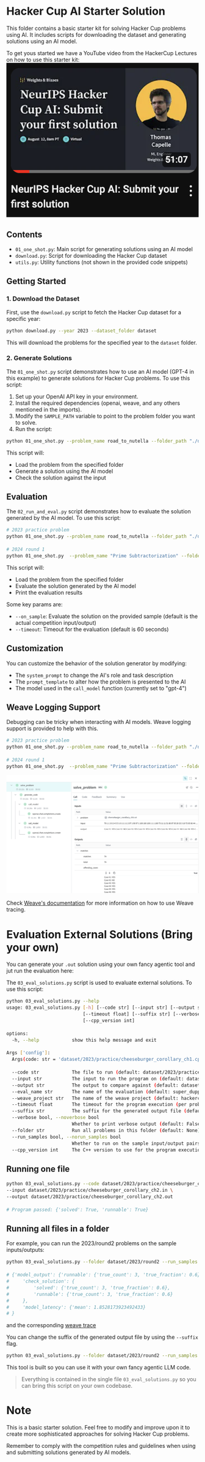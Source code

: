 # Hacker Cup AI Starter Solution

This folder contains a basic starter kit for solving Hacker Cup problems using AI. It includes scripts for downloading the dataset and generating solutions using an AI model.

To get yous started we have a YouTube video from the HackerCup Lectures on how to use this starter kit:
[![youtube](./youtube.png)](https://www.youtube.com/watch?v=90FVRHOP9xY)

## Contents

- `01_one_shot.py`: Main script for generating solutions using an AI model
- `download.py`: Script for downloading the Hacker Cup dataset
- `utils.py`: Utility functions (not shown in the provided code snippets)

## Getting Started

### 1. Download the Dataset

First, use the `download.py` script to fetch the Hacker Cup dataset for a specific year:

```bash
python download.py --year 2023 --dataset_folder dataset
```

This will download the problems for the specified year to the `dataset` folder.

### 2. Generate Solutions

The `01_one_shot.py` script demonstrates how to use an AI model (GPT-4 in this example) to generate solutions for Hacker Cup problems. To use this script:

1. Set up your OpenAI API key in your environment.
2. Install the required dependencies (openai, weave, and any others mentioned in the imports).
3. Modify the `SAMPLE_PATH` variable to point to the problem folder you want to solve.
4. Run the script:

```bash
python 01_one_shot.py --problem_name road_to_nutella --folder_path "./dataset/2023/practice/"
```

This script will:
- Load the problem from the specified folder
- Generate a solution using the AI model
- Check the solution against the input

## Evaluation

The `02_run_and_eval.py` script demonstrates how to evaluate the solution generated by the AI model. To use this script:

```bash
# 2023 practice problem
python 01_one_shot.py --problem_name road_to_nutella --folder_path "./dataset/2023/practice/"

# 2024 round 1
python 01_one_shot.py  --problem_name "Prime Subtractorization" --folder_path dataset/2024/round1
```

This script will:
- Load the problem from the specified folder
- Evaluate the solution generated by the AI model
- Print the evaluation results

Some key params are:
- `--on_sample`: Evaluate the solution on the provided sample (default is the actual competition input/output)
- `--timeout`: Timeout for the evaluation (default is 60 seconds)


## Customization

You can customize the behavior of the solution generator by modifying:

- The `system_prompt` to change the AI's role and task description
- The `prompt_template` to alter how the problem is presented to the AI
- The model used in the `call_model` function (currently set to "gpt-4")

## Weave Logging Support

Debugging can be tricky when interacting with AI models. Weave logging support is provided to help with this.

```bash
# 2023 practice problem
python 01_one_shot.py --problem_name road_to_nutella --folder_path "./dataset/2023/practice/" --weave_log

# 2024 round 1
python 01_one_shot.py  --problem_name "Prime Subtractorization" --folder_path dataset/2024/round1
```


![Weave Logging](./weave_trace.png)

Check [Weave's documentation](https://wandb.github.io/weave/) for more information on how to use Weave tracing.

# Evaluation External Solutions (Bring your own)

You can generate your `.out` solution using your own fancy agentic tool and jut run the evaluation here:

The `03_eval_solutions.py` script is used to evaluate external solutions. To use this script:

```bash
python 03_eval_solutions.py --help
usage: 03_eval_solutions.py [-h] [--code str] [--input str] [--output str] [--eval_name str] [--weave_project str]
                            [--timeout float] [--suffix str] [--verbose bool] [--folder str] [--run_samples bool]
                            [--cpp_version int]

options:
  -h, --help            show this help message and exit

Args ['config']:
  Args(code: str = 'dataset/2023/practice/cheeseburger_corollary_ch1.cpp', input: str = 'dataset/2023/practice/cheeseburger_corollary_ch1.in', output: str = 'dataset/2023/practice/cheeseburger_corollary_ch1.out', eval_name: str = 'super_dupper_model', weave_project: str = 'hackercup-eval-solution', timeout: float = 30, suffix: str = '_generated_output.txt', verbose: bool = False, folder: str = None, run_samples: bool = False, cpp_version: int = 11)

  --code str            The file to run (default: dataset/2023/practice/cheeseburger_corollary_ch1.cpp)
  --input str           The input to run the program on (default: dataset/2023/practice/cheeseburger_corollary_ch1.in)
  --output str          The output to compare against (default: dataset/2023/practice/cheeseburger_corollary_ch1.out)
  --eval_name str       The name of the evaluation (default: super_dupper_model)
  --weave_project str   The name of the weave project (default: hackercup-eval-solution)
  --timeout float       The timeout for the program execution (per problem) (default: 30)
  --suffix str          The suffix for the generated output file (default: _generated_output.txt)
  --verbose bool, --noverbose bool
                        Whether to print verbose output (default: False)
  --folder str          Run all problems in this folder (default: None)
  --run_samples bool, --norun_samples bool
                        Whether to run on the sample input/output pairs (default: False)
  --cpp_version int     The C++ version to use for the program execution (default: 11)
```

## Running one file

```bash
python 03_eval_solutions.py --code dataset/2023/practice/cheeseburger_corollary_ch2.cpp \
--input dataset/2023/practice/cheeseburger_corollary_ch2.in \
--output dataset/2023/practice/cheeseburger_corollary_ch2.out

# Program passed: {'solved': True, 'runnable': True}
```

## Running all files in a folder

For example, you can run the 2023/round2 problems on the sample inputs/outputs:

```bash
python 03_eval_solutions.py --folder dataset/2023/round2 --run_samples

# {'model_output': {'runnable': {'true_count': 3, 'true_fraction': 0.6}},
#     'check_solution': {
#         'solved': {'true_count': 3, 'true_fraction': 0.6},
#         'runnable': {'true_count': 3, 'true_fraction': 0.6}
#     },
#     'model_latency': {'mean': 1.8528173923492433}
# }
```
and the corresponding [weave trace](https://wandb.ai/capecape/hackercup-eval-solution/weave/evaluations?peekPath=%2Fcapecape%2Fhackercup-eval-solution%2Fcalls%2F01920138-bff6-7e03-a223-e6c2035b2f2c)

You can change the suffix of the generated output file by using the `--suffix` flag.

```bash
python 03_eval_solutions.py --folder dataset/2023/round2 --run_samples --suffix "_fancy_agent.txt"
```

This tool is built so you can use it with your own fancy agentic LLM code. 

> Everything is contained in the single file `03_eval_solutions.py` so you can bring this script on your own codebase.

# Note

This is a basic starter solution. Feel free to modify and improve upon it to create more sophisticated approaches for solving Hacker Cup problems.

Remember to comply with the competition rules and guidelines when using and submitting solutions generated by AI models.